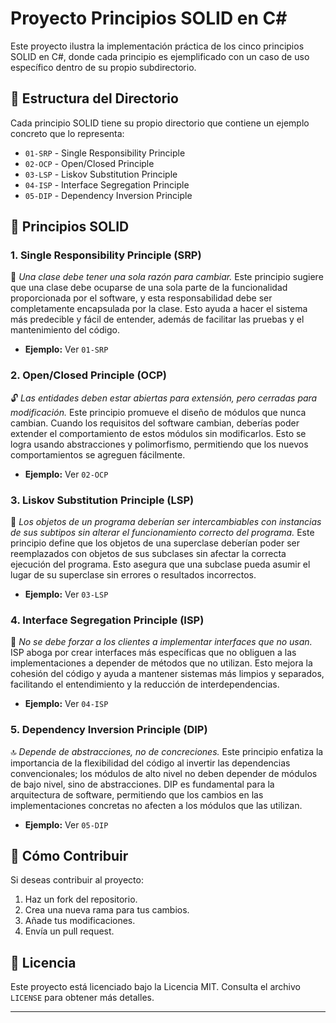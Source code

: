 ﻿# Proyecto Principios SOLID en C#

Este proyecto ilustra la implementación práctica de los cinco principios SOLID en C#, donde cada principio es ejemplificado con un caso de uso específico dentro de su propio subdirectorio.

## 📂 Estructura del Directorio

Cada principio SOLID tiene su propio directorio que contiene un ejemplo concreto que lo representa:

- `01-SRP` - Single Responsibility Principle
- `02-OCP` - Open/Closed Principle
- `03-LSP` - Liskov Substitution Principle
- `04-ISP` - Interface Segregation Principle
- `05-DIP` - Dependency Inversion Principle

## 📘 Principios SOLID

### 1. Single Responsibility Principle (SRP)
📌 *Una clase debe tener una sola razón para cambiar.*
Este principio sugiere que una clase debe ocuparse de una sola parte de la funcionalidad proporcionada por el software, y esta responsabilidad debe ser completamente encapsulada por la clase. Esto ayuda a hacer el sistema más predecible y fácil de entender, además de facilitar las pruebas y el mantenimiento del código.
- **Ejemplo:** Ver `01-SRP`

### 2. Open/Closed Principle (OCP)
🔓 *Las entidades deben estar abiertas para extensión, pero cerradas para modificación.*
Este principio promueve el diseño de módulos que nunca cambian. Cuando los requisitos del software cambian, deberías poder extender el comportamiento de estos módulos sin modificarlos. Esto se logra usando abstracciones y polimorfismo, permitiendo que los nuevos comportamientos se agreguen fácilmente.
- **Ejemplo:** Ver `02-OCP`

### 3. Liskov Substitution Principle (LSP)
🔄 *Los objetos de un programa deberían ser intercambiables con instancias de sus subtipos sin alterar el funcionamiento correcto del programa.*
Este principio define que los objetos de una superclase deberían poder ser reemplazados con objetos de sus subclases sin afectar la correcta ejecución del programa. Esto asegura que una subclase pueda asumir el lugar de su superclase sin errores o resultados incorrectos.
- **Ejemplo:** Ver `03-LSP`

### 4. Interface Segregation Principle (ISP)
🔗 *No se debe forzar a los clientes a implementar interfaces que no usan.*
ISP aboga por crear interfaces más específicas que no obliguen a las implementaciones a depender de métodos que no utilizan. Esto mejora la cohesión del código y ayuda a mantener sistemas más limpios y separados, facilitando el entendimiento y la reducción de interdependencias.
- **Ejemplo:** Ver `04-ISP`

### 5. Dependency Inversion Principle (DIP)
🔝 *Depende de abstracciones, no de concreciones.*
Este principio enfatiza la importancia de la flexibilidad del código al invertir las dependencias convencionales; los módulos de alto nivel no deben depender de módulos de bajo nivel, sino de abstracciones. DIP es fundamental para la arquitectura de software, permitiendo que los cambios en las implementaciones concretas no afecten a los módulos que las utilizan.
- **Ejemplo:** Ver `05-DIP`

## 🚀 Cómo Contribuir

Si deseas contribuir al proyecto:
1. Haz un fork del repositorio.
2. Crea una nueva rama para tus cambios.
3. Añade tus modificaciones.
4. Envía un pull request.

## 📄 Licencia

Este proyecto está licenciado bajo la Licencia MIT. Consulta el archivo `LICENSE` para obtener más detalles.

---